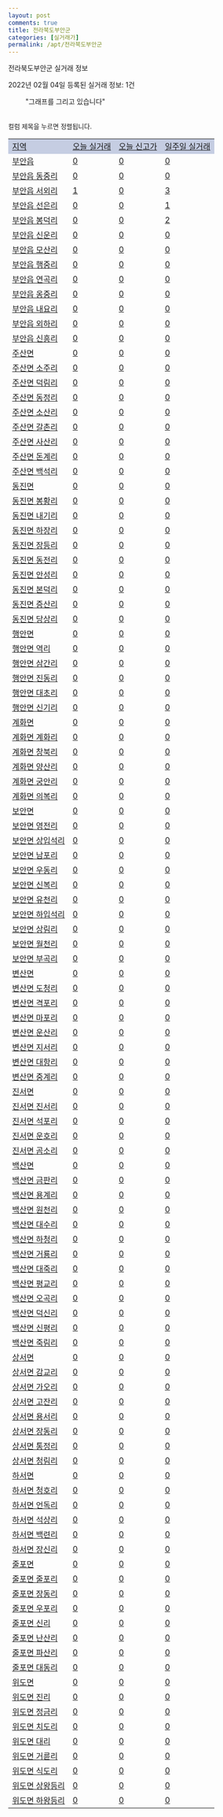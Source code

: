 ```yaml
---
layout: post
comments: true
title: 전라북도부안군
categories: [실거래가]
permalink: /apt/전라북도부안군
---
```


전라북도부안군 실거래 정보

2022년 02월 04일 등록된 실거래 정보: 1건

<!--<script async src="https://pagead2.googlesyndication.com/pagead/js/adsbygoogle.js?client=ca-pub-3485438051770037"
 crossorigin="anonymous"></script>-->

<script type="text/javascript">
  google.charts.load('current', {'packages':['corechart']});
  google.charts.setOnLoadCallback(drawChart);

  function drawChart() {
    var data = google.visualization.arrayToDataTable([['거래일', '매매', '전월세', '전매'], ['21-01', 1, 0, 0], ['21-02', 16, 24, 0], ['21-03', 32, 11, 1], ['21-04', 32, 7, 0], ['21-05', 20, 8, 2], ['21-06', 15, 8, 3], ['21-07', 27, 8, 6], ['21-08', 14, 5, 2], ['21-09', 22, 9, 6], ['21-10', 30, 4, 2], ['21-11', 24, 0, 4], ['21-12', 26, 5, 5], ['22-01', 11, 8, 2]]);

    var options = {
      title: '최근 1년간 유형별 거래량 추이',
      legend: { position: 'bottom' }
    };

    setTimeout(function() {
        var chart = new google.visualization.LineChart(document.getElementById('columnchart_material'));
        chart.draw(data, (options));
        document.getElementById('loading').style.display = 'none';
        var dayLabel = (new Date()).getDay();
        if (dayLabel < 2) {
            sorttable.innerSortFunction.apply(document.getElementById('week'), []);
            sorttable.innerSortFunction.apply(document.getElementById('week'), []);        
        }
        else {
            sorttable.innerSortFunction.apply(document.getElementById('today'), []);
            sorttable.innerSortFunction.apply(document.getElementById('today'), []);
        }
    }, 200);

  }
</script>

<div id="loading" style="z-index:20; display: block; margin-left: 35px">"그래프를 그리고 있습니다"</div>
<div id="columnchart_material" style="width: 95%; margin-left: -35px; display: block"></div>
<!--<div style="width: 95%; margin-left: -35px; display: block">
      <script async src="https://pagead2.googlesyndication.com/pagead/js/adsbygoogle.js?client=ca-pub-3485438051770037"
          crossorigin="anonymous"></script>
      <ins class="adsbygoogle"
          style="display:block"
          data-ad-format="fluid"
          data-ad-layout-key="-fb+5w+4e-db+86"
          data-ad-client="ca-pub-3485438051770037"
          data-ad-slot="1827090281"></ins>
      <script>
          (adsbygoogle = window.adsbygoogle || []).push({});
      </script>
</div>-->
<br>

<font size='small' style='font-size: small;'>컬럼 제목을 누르면 정렬됩니다.</font>
<table class="sortable">
  <tr style='background-color: rgba(114, 132, 186,0.4);'>
    <td id="region"><a href="#">지역</a></td>
    <td id="today"><a href="#">오늘 실거래</a></td>
    <td id="today_new"><a href="#">오늘 신고가</a></td>
    <td id="week"><a href="#">일주일 실거래</a></td>
  </tr>

  
  <tr class="item">
    <td><a href="전라북도부안군부안읍">부안읍</a></td>
    <td><a href="전라북도부안군부안읍">0</a></td>
    <td><a href="전라북도부안군부안읍">0</a></td>
    <td><a href="전라북도부안군부안읍">0</a></td>
  </tr>
    

  <tr class="item">
    <td><a href="전라북도부안군부안읍동중리">부안읍 동중리</a></td>
    <td><a href="전라북도부안군부안읍동중리">0</a></td>
    <td><a href="전라북도부안군부안읍동중리">0</a></td>
    <td><a href="전라북도부안군부안읍동중리">0</a></td>
  </tr>
    

  <tr class="item">
    <td><a href="전라북도부안군부안읍서외리">부안읍 서외리</a></td>
    <td><a href="전라북도부안군부안읍서외리">1</a></td>
    <td><a href="전라북도부안군부안읍서외리">0</a></td>
    <td><a href="전라북도부안군부안읍서외리">3</a></td>
  </tr>
    

  <tr class="item">
    <td><a href="전라북도부안군부안읍선은리">부안읍 선은리</a></td>
    <td><a href="전라북도부안군부안읍선은리">0</a></td>
    <td><a href="전라북도부안군부안읍선은리">0</a></td>
    <td><a href="전라북도부안군부안읍선은리">1</a></td>
  </tr>
    

  <tr class="item">
    <td><a href="전라북도부안군부안읍봉덕리">부안읍 봉덕리</a></td>
    <td><a href="전라북도부안군부안읍봉덕리">0</a></td>
    <td><a href="전라북도부안군부안읍봉덕리">0</a></td>
    <td><a href="전라북도부안군부안읍봉덕리">2</a></td>
  </tr>
    

  <tr class="item">
    <td><a href="전라북도부안군부안읍신운리">부안읍 신운리</a></td>
    <td><a href="전라북도부안군부안읍신운리">0</a></td>
    <td><a href="전라북도부안군부안읍신운리">0</a></td>
    <td><a href="전라북도부안군부안읍신운리">0</a></td>
  </tr>
    

  <tr class="item">
    <td><a href="전라북도부안군부안읍모산리">부안읍 모산리</a></td>
    <td><a href="전라북도부안군부안읍모산리">0</a></td>
    <td><a href="전라북도부안군부안읍모산리">0</a></td>
    <td><a href="전라북도부안군부안읍모산리">0</a></td>
  </tr>
    

  <tr class="item">
    <td><a href="전라북도부안군부안읍행중리">부안읍 행중리</a></td>
    <td><a href="전라북도부안군부안읍행중리">0</a></td>
    <td><a href="전라북도부안군부안읍행중리">0</a></td>
    <td><a href="전라북도부안군부안읍행중리">0</a></td>
  </tr>
    

  <tr class="item">
    <td><a href="전라북도부안군부안읍연곡리">부안읍 연곡리</a></td>
    <td><a href="전라북도부안군부안읍연곡리">0</a></td>
    <td><a href="전라북도부안군부안읍연곡리">0</a></td>
    <td><a href="전라북도부안군부안읍연곡리">0</a></td>
  </tr>
    

  <tr class="item">
    <td><a href="전라북도부안군부안읍옹중리">부안읍 옹중리</a></td>
    <td><a href="전라북도부안군부안읍옹중리">0</a></td>
    <td><a href="전라북도부안군부안읍옹중리">0</a></td>
    <td><a href="전라북도부안군부안읍옹중리">0</a></td>
  </tr>
    

  <tr class="item">
    <td><a href="전라북도부안군부안읍내요리">부안읍 내요리</a></td>
    <td><a href="전라북도부안군부안읍내요리">0</a></td>
    <td><a href="전라북도부안군부안읍내요리">0</a></td>
    <td><a href="전라북도부안군부안읍내요리">0</a></td>
  </tr>
    

  <tr class="item">
    <td><a href="전라북도부안군부안읍외하리">부안읍 외하리</a></td>
    <td><a href="전라북도부안군부안읍외하리">0</a></td>
    <td><a href="전라북도부안군부안읍외하리">0</a></td>
    <td><a href="전라북도부안군부안읍외하리">0</a></td>
  </tr>
    

  <tr class="item">
    <td><a href="전라북도부안군부안읍신흥리">부안읍 신흥리</a></td>
    <td><a href="전라북도부안군부안읍신흥리">0</a></td>
    <td><a href="전라북도부안군부안읍신흥리">0</a></td>
    <td><a href="전라북도부안군부안읍신흥리">0</a></td>
  </tr>
    

  <tr class="item">
    <td><a href="전라북도부안군주산면">주산면</a></td>
    <td><a href="전라북도부안군주산면">0</a></td>
    <td><a href="전라북도부안군주산면">0</a></td>
    <td><a href="전라북도부안군주산면">0</a></td>
  </tr>
    

  <tr class="item">
    <td><a href="전라북도부안군주산면소주리">주산면 소주리</a></td>
    <td><a href="전라북도부안군주산면소주리">0</a></td>
    <td><a href="전라북도부안군주산면소주리">0</a></td>
    <td><a href="전라북도부안군주산면소주리">0</a></td>
  </tr>
    

  <tr class="item">
    <td><a href="전라북도부안군주산면덕림리">주산면 덕림리</a></td>
    <td><a href="전라북도부안군주산면덕림리">0</a></td>
    <td><a href="전라북도부안군주산면덕림리">0</a></td>
    <td><a href="전라북도부안군주산면덕림리">0</a></td>
  </tr>
    

  <tr class="item">
    <td><a href="전라북도부안군주산면동정리">주산면 동정리</a></td>
    <td><a href="전라북도부안군주산면동정리">0</a></td>
    <td><a href="전라북도부안군주산면동정리">0</a></td>
    <td><a href="전라북도부안군주산면동정리">0</a></td>
  </tr>
    

  <tr class="item">
    <td><a href="전라북도부안군주산면소산리">주산면 소산리</a></td>
    <td><a href="전라북도부안군주산면소산리">0</a></td>
    <td><a href="전라북도부안군주산면소산리">0</a></td>
    <td><a href="전라북도부안군주산면소산리">0</a></td>
  </tr>
    

  <tr class="item">
    <td><a href="전라북도부안군주산면갈촌리">주산면 갈촌리</a></td>
    <td><a href="전라북도부안군주산면갈촌리">0</a></td>
    <td><a href="전라북도부안군주산면갈촌리">0</a></td>
    <td><a href="전라북도부안군주산면갈촌리">0</a></td>
  </tr>
    

  <tr class="item">
    <td><a href="전라북도부안군주산면사산리">주산면 사산리</a></td>
    <td><a href="전라북도부안군주산면사산리">0</a></td>
    <td><a href="전라북도부안군주산면사산리">0</a></td>
    <td><a href="전라북도부안군주산면사산리">0</a></td>
  </tr>
    

  <tr class="item">
    <td><a href="전라북도부안군주산면돈계리">주산면 돈계리</a></td>
    <td><a href="전라북도부안군주산면돈계리">0</a></td>
    <td><a href="전라북도부안군주산면돈계리">0</a></td>
    <td><a href="전라북도부안군주산면돈계리">0</a></td>
  </tr>
    

  <tr class="item">
    <td><a href="전라북도부안군주산면백석리">주산면 백석리</a></td>
    <td><a href="전라북도부안군주산면백석리">0</a></td>
    <td><a href="전라북도부안군주산면백석리">0</a></td>
    <td><a href="전라북도부안군주산면백석리">0</a></td>
  </tr>
    

  <tr class="item">
    <td><a href="전라북도부안군동진면">동진면</a></td>
    <td><a href="전라북도부안군동진면">0</a></td>
    <td><a href="전라북도부안군동진면">0</a></td>
    <td><a href="전라북도부안군동진면">0</a></td>
  </tr>
    

  <tr class="item">
    <td><a href="전라북도부안군동진면봉황리">동진면 봉황리</a></td>
    <td><a href="전라북도부안군동진면봉황리">0</a></td>
    <td><a href="전라북도부안군동진면봉황리">0</a></td>
    <td><a href="전라북도부안군동진면봉황리">0</a></td>
  </tr>
    

  <tr class="item">
    <td><a href="전라북도부안군동진면내기리">동진면 내기리</a></td>
    <td><a href="전라북도부안군동진면내기리">0</a></td>
    <td><a href="전라북도부안군동진면내기리">0</a></td>
    <td><a href="전라북도부안군동진면내기리">0</a></td>
  </tr>
    

  <tr class="item">
    <td><a href="전라북도부안군동진면하장리">동진면 하장리</a></td>
    <td><a href="전라북도부안군동진면하장리">0</a></td>
    <td><a href="전라북도부안군동진면하장리">0</a></td>
    <td><a href="전라북도부안군동진면하장리">0</a></td>
  </tr>
    

  <tr class="item">
    <td><a href="전라북도부안군동진면장등리">동진면 장등리</a></td>
    <td><a href="전라북도부안군동진면장등리">0</a></td>
    <td><a href="전라북도부안군동진면장등리">0</a></td>
    <td><a href="전라북도부안군동진면장등리">0</a></td>
  </tr>
    

  <tr class="item">
    <td><a href="전라북도부안군동진면동전리">동진면 동전리</a></td>
    <td><a href="전라북도부안군동진면동전리">0</a></td>
    <td><a href="전라북도부안군동진면동전리">0</a></td>
    <td><a href="전라북도부안군동진면동전리">0</a></td>
  </tr>
    

  <tr class="item">
    <td><a href="전라북도부안군동진면안성리">동진면 안성리</a></td>
    <td><a href="전라북도부안군동진면안성리">0</a></td>
    <td><a href="전라북도부안군동진면안성리">0</a></td>
    <td><a href="전라북도부안군동진면안성리">0</a></td>
  </tr>
    

  <tr class="item">
    <td><a href="전라북도부안군동진면본덕리">동진면 본덕리</a></td>
    <td><a href="전라북도부안군동진면본덕리">0</a></td>
    <td><a href="전라북도부안군동진면본덕리">0</a></td>
    <td><a href="전라북도부안군동진면본덕리">0</a></td>
  </tr>
    

  <tr class="item">
    <td><a href="전라북도부안군동진면증산리">동진면 증산리</a></td>
    <td><a href="전라북도부안군동진면증산리">0</a></td>
    <td><a href="전라북도부안군동진면증산리">0</a></td>
    <td><a href="전라북도부안군동진면증산리">0</a></td>
  </tr>
    

  <tr class="item">
    <td><a href="전라북도부안군동진면당상리">동진면 당상리</a></td>
    <td><a href="전라북도부안군동진면당상리">0</a></td>
    <td><a href="전라북도부안군동진면당상리">0</a></td>
    <td><a href="전라북도부안군동진면당상리">0</a></td>
  </tr>
    

  <tr class="item">
    <td><a href="전라북도부안군행안면">행안면</a></td>
    <td><a href="전라북도부안군행안면">0</a></td>
    <td><a href="전라북도부안군행안면">0</a></td>
    <td><a href="전라북도부안군행안면">0</a></td>
  </tr>
    

  <tr class="item">
    <td><a href="전라북도부안군행안면역리">행안면 역리</a></td>
    <td><a href="전라북도부안군행안면역리">0</a></td>
    <td><a href="전라북도부안군행안면역리">0</a></td>
    <td><a href="전라북도부안군행안면역리">0</a></td>
  </tr>
    

  <tr class="item">
    <td><a href="전라북도부안군행안면삼간리">행안면 삼간리</a></td>
    <td><a href="전라북도부안군행안면삼간리">0</a></td>
    <td><a href="전라북도부안군행안면삼간리">0</a></td>
    <td><a href="전라북도부안군행안면삼간리">0</a></td>
  </tr>
    

  <tr class="item">
    <td><a href="전라북도부안군행안면진동리">행안면 진동리</a></td>
    <td><a href="전라북도부안군행안면진동리">0</a></td>
    <td><a href="전라북도부안군행안면진동리">0</a></td>
    <td><a href="전라북도부안군행안면진동리">0</a></td>
  </tr>
    

  <tr class="item">
    <td><a href="전라북도부안군행안면대초리">행안면 대초리</a></td>
    <td><a href="전라북도부안군행안면대초리">0</a></td>
    <td><a href="전라북도부안군행안면대초리">0</a></td>
    <td><a href="전라북도부안군행안면대초리">0</a></td>
  </tr>
    

  <tr class="item">
    <td><a href="전라북도부안군행안면신기리">행안면 신기리</a></td>
    <td><a href="전라북도부안군행안면신기리">0</a></td>
    <td><a href="전라북도부안군행안면신기리">0</a></td>
    <td><a href="전라북도부안군행안면신기리">0</a></td>
  </tr>
    

  <tr class="item">
    <td><a href="전라북도부안군계화면">계화면</a></td>
    <td><a href="전라북도부안군계화면">0</a></td>
    <td><a href="전라북도부안군계화면">0</a></td>
    <td><a href="전라북도부안군계화면">0</a></td>
  </tr>
    

  <tr class="item">
    <td><a href="전라북도부안군계화면계화리">계화면 계화리</a></td>
    <td><a href="전라북도부안군계화면계화리">0</a></td>
    <td><a href="전라북도부안군계화면계화리">0</a></td>
    <td><a href="전라북도부안군계화면계화리">0</a></td>
  </tr>
    

  <tr class="item">
    <td><a href="전라북도부안군계화면창북리">계화면 창북리</a></td>
    <td><a href="전라북도부안군계화면창북리">0</a></td>
    <td><a href="전라북도부안군계화면창북리">0</a></td>
    <td><a href="전라북도부안군계화면창북리">0</a></td>
  </tr>
    

  <tr class="item">
    <td><a href="전라북도부안군계화면양산리">계화면 양산리</a></td>
    <td><a href="전라북도부안군계화면양산리">0</a></td>
    <td><a href="전라북도부안군계화면양산리">0</a></td>
    <td><a href="전라북도부안군계화면양산리">0</a></td>
  </tr>
    

  <tr class="item">
    <td><a href="전라북도부안군계화면궁안리">계화면 궁안리</a></td>
    <td><a href="전라북도부안군계화면궁안리">0</a></td>
    <td><a href="전라북도부안군계화면궁안리">0</a></td>
    <td><a href="전라북도부안군계화면궁안리">0</a></td>
  </tr>
    

  <tr class="item">
    <td><a href="전라북도부안군계화면의복리">계화면 의복리</a></td>
    <td><a href="전라북도부안군계화면의복리">0</a></td>
    <td><a href="전라북도부안군계화면의복리">0</a></td>
    <td><a href="전라북도부안군계화면의복리">0</a></td>
  </tr>
    

  <tr class="item">
    <td><a href="전라북도부안군보안면">보안면</a></td>
    <td><a href="전라북도부안군보안면">0</a></td>
    <td><a href="전라북도부안군보안면">0</a></td>
    <td><a href="전라북도부안군보안면">0</a></td>
  </tr>
    

  <tr class="item">
    <td><a href="전라북도부안군보안면영전리">보안면 영전리</a></td>
    <td><a href="전라북도부안군보안면영전리">0</a></td>
    <td><a href="전라북도부안군보안면영전리">0</a></td>
    <td><a href="전라북도부안군보안면영전리">0</a></td>
  </tr>
    

  <tr class="item">
    <td><a href="전라북도부안군보안면상입석리">보안면 상입석리</a></td>
    <td><a href="전라북도부안군보안면상입석리">0</a></td>
    <td><a href="전라북도부안군보안면상입석리">0</a></td>
    <td><a href="전라북도부안군보안면상입석리">0</a></td>
  </tr>
    

  <tr class="item">
    <td><a href="전라북도부안군보안면남포리">보안면 남포리</a></td>
    <td><a href="전라북도부안군보안면남포리">0</a></td>
    <td><a href="전라북도부안군보안면남포리">0</a></td>
    <td><a href="전라북도부안군보안면남포리">0</a></td>
  </tr>
    

  <tr class="item">
    <td><a href="전라북도부안군보안면우동리">보안면 우동리</a></td>
    <td><a href="전라북도부안군보안면우동리">0</a></td>
    <td><a href="전라북도부안군보안면우동리">0</a></td>
    <td><a href="전라북도부안군보안면우동리">0</a></td>
  </tr>
    

  <tr class="item">
    <td><a href="전라북도부안군보안면신복리">보안면 신복리</a></td>
    <td><a href="전라북도부안군보안면신복리">0</a></td>
    <td><a href="전라북도부안군보안면신복리">0</a></td>
    <td><a href="전라북도부안군보안면신복리">0</a></td>
  </tr>
    

  <tr class="item">
    <td><a href="전라북도부안군보안면유천리">보안면 유천리</a></td>
    <td><a href="전라북도부안군보안면유천리">0</a></td>
    <td><a href="전라북도부안군보안면유천리">0</a></td>
    <td><a href="전라북도부안군보안면유천리">0</a></td>
  </tr>
    

  <tr class="item">
    <td><a href="전라북도부안군보안면하입석리">보안면 하입석리</a></td>
    <td><a href="전라북도부안군보안면하입석리">0</a></td>
    <td><a href="전라북도부안군보안면하입석리">0</a></td>
    <td><a href="전라북도부안군보안면하입석리">0</a></td>
  </tr>
    

  <tr class="item">
    <td><a href="전라북도부안군보안면상림리">보안면 상림리</a></td>
    <td><a href="전라북도부안군보안면상림리">0</a></td>
    <td><a href="전라북도부안군보안면상림리">0</a></td>
    <td><a href="전라북도부안군보안면상림리">0</a></td>
  </tr>
    

  <tr class="item">
    <td><a href="전라북도부안군보안면월천리">보안면 월천리</a></td>
    <td><a href="전라북도부안군보안면월천리">0</a></td>
    <td><a href="전라북도부안군보안면월천리">0</a></td>
    <td><a href="전라북도부안군보안면월천리">0</a></td>
  </tr>
    

  <tr class="item">
    <td><a href="전라북도부안군보안면부곡리">보안면 부곡리</a></td>
    <td><a href="전라북도부안군보안면부곡리">0</a></td>
    <td><a href="전라북도부안군보안면부곡리">0</a></td>
    <td><a href="전라북도부안군보안면부곡리">0</a></td>
  </tr>
    

  <tr class="item">
    <td><a href="전라북도부안군변산면">변산면</a></td>
    <td><a href="전라북도부안군변산면">0</a></td>
    <td><a href="전라북도부안군변산면">0</a></td>
    <td><a href="전라북도부안군변산면">0</a></td>
  </tr>
    

  <tr class="item">
    <td><a href="전라북도부안군변산면도청리">변산면 도청리</a></td>
    <td><a href="전라북도부안군변산면도청리">0</a></td>
    <td><a href="전라북도부안군변산면도청리">0</a></td>
    <td><a href="전라북도부안군변산면도청리">0</a></td>
  </tr>
    

  <tr class="item">
    <td><a href="전라북도부안군변산면격포리">변산면 격포리</a></td>
    <td><a href="전라북도부안군변산면격포리">0</a></td>
    <td><a href="전라북도부안군변산면격포리">0</a></td>
    <td><a href="전라북도부안군변산면격포리">0</a></td>
  </tr>
    

  <tr class="item">
    <td><a href="전라북도부안군변산면마포리">변산면 마포리</a></td>
    <td><a href="전라북도부안군변산면마포리">0</a></td>
    <td><a href="전라북도부안군변산면마포리">0</a></td>
    <td><a href="전라북도부안군변산면마포리">0</a></td>
  </tr>
    

  <tr class="item">
    <td><a href="전라북도부안군변산면운산리">변산면 운산리</a></td>
    <td><a href="전라북도부안군변산면운산리">0</a></td>
    <td><a href="전라북도부안군변산면운산리">0</a></td>
    <td><a href="전라북도부안군변산면운산리">0</a></td>
  </tr>
    

  <tr class="item">
    <td><a href="전라북도부안군변산면지서리">변산면 지서리</a></td>
    <td><a href="전라북도부안군변산면지서리">0</a></td>
    <td><a href="전라북도부안군변산면지서리">0</a></td>
    <td><a href="전라북도부안군변산면지서리">0</a></td>
  </tr>
    

  <tr class="item">
    <td><a href="전라북도부안군변산면대항리">변산면 대항리</a></td>
    <td><a href="전라북도부안군변산면대항리">0</a></td>
    <td><a href="전라북도부안군변산면대항리">0</a></td>
    <td><a href="전라북도부안군변산면대항리">0</a></td>
  </tr>
    

  <tr class="item">
    <td><a href="전라북도부안군변산면중계리">변산면 중계리</a></td>
    <td><a href="전라북도부안군변산면중계리">0</a></td>
    <td><a href="전라북도부안군변산면중계리">0</a></td>
    <td><a href="전라북도부안군변산면중계리">0</a></td>
  </tr>
    

  <tr class="item">
    <td><a href="전라북도부안군진서면">진서면</a></td>
    <td><a href="전라북도부안군진서면">0</a></td>
    <td><a href="전라북도부안군진서면">0</a></td>
    <td><a href="전라북도부안군진서면">0</a></td>
  </tr>
    

  <tr class="item">
    <td><a href="전라북도부안군진서면진서리">진서면 진서리</a></td>
    <td><a href="전라북도부안군진서면진서리">0</a></td>
    <td><a href="전라북도부안군진서면진서리">0</a></td>
    <td><a href="전라북도부안군진서면진서리">0</a></td>
  </tr>
    

  <tr class="item">
    <td><a href="전라북도부안군진서면석포리">진서면 석포리</a></td>
    <td><a href="전라북도부안군진서면석포리">0</a></td>
    <td><a href="전라북도부안군진서면석포리">0</a></td>
    <td><a href="전라북도부안군진서면석포리">0</a></td>
  </tr>
    

  <tr class="item">
    <td><a href="전라북도부안군진서면운호리">진서면 운호리</a></td>
    <td><a href="전라북도부안군진서면운호리">0</a></td>
    <td><a href="전라북도부안군진서면운호리">0</a></td>
    <td><a href="전라북도부안군진서면운호리">0</a></td>
  </tr>
    

  <tr class="item">
    <td><a href="전라북도부안군진서면곰소리">진서면 곰소리</a></td>
    <td><a href="전라북도부안군진서면곰소리">0</a></td>
    <td><a href="전라북도부안군진서면곰소리">0</a></td>
    <td><a href="전라북도부안군진서면곰소리">0</a></td>
  </tr>
    

  <tr class="item">
    <td><a href="전라북도부안군백산면">백산면</a></td>
    <td><a href="전라북도부안군백산면">0</a></td>
    <td><a href="전라북도부안군백산면">0</a></td>
    <td><a href="전라북도부안군백산면">0</a></td>
  </tr>
    

  <tr class="item">
    <td><a href="전라북도부안군백산면금판리">백산면 금판리</a></td>
    <td><a href="전라북도부안군백산면금판리">0</a></td>
    <td><a href="전라북도부안군백산면금판리">0</a></td>
    <td><a href="전라북도부안군백산면금판리">0</a></td>
  </tr>
    

  <tr class="item">
    <td><a href="전라북도부안군백산면용계리">백산면 용계리</a></td>
    <td><a href="전라북도부안군백산면용계리">0</a></td>
    <td><a href="전라북도부안군백산면용계리">0</a></td>
    <td><a href="전라북도부안군백산면용계리">0</a></td>
  </tr>
    

  <tr class="item">
    <td><a href="전라북도부안군백산면원천리">백산면 원천리</a></td>
    <td><a href="전라북도부안군백산면원천리">0</a></td>
    <td><a href="전라북도부안군백산면원천리">0</a></td>
    <td><a href="전라북도부안군백산면원천리">0</a></td>
  </tr>
    

  <tr class="item">
    <td><a href="전라북도부안군백산면대수리">백산면 대수리</a></td>
    <td><a href="전라북도부안군백산면대수리">0</a></td>
    <td><a href="전라북도부안군백산면대수리">0</a></td>
    <td><a href="전라북도부안군백산면대수리">0</a></td>
  </tr>
    

  <tr class="item">
    <td><a href="전라북도부안군백산면하청리">백산면 하청리</a></td>
    <td><a href="전라북도부안군백산면하청리">0</a></td>
    <td><a href="전라북도부안군백산면하청리">0</a></td>
    <td><a href="전라북도부안군백산면하청리">0</a></td>
  </tr>
    

  <tr class="item">
    <td><a href="전라북도부안군백산면거룡리">백산면 거룡리</a></td>
    <td><a href="전라북도부안군백산면거룡리">0</a></td>
    <td><a href="전라북도부안군백산면거룡리">0</a></td>
    <td><a href="전라북도부안군백산면거룡리">0</a></td>
  </tr>
    

  <tr class="item">
    <td><a href="전라북도부안군백산면대죽리">백산면 대죽리</a></td>
    <td><a href="전라북도부안군백산면대죽리">0</a></td>
    <td><a href="전라북도부안군백산면대죽리">0</a></td>
    <td><a href="전라북도부안군백산면대죽리">0</a></td>
  </tr>
    

  <tr class="item">
    <td><a href="전라북도부안군백산면평교리">백산면 평교리</a></td>
    <td><a href="전라북도부안군백산면평교리">0</a></td>
    <td><a href="전라북도부안군백산면평교리">0</a></td>
    <td><a href="전라북도부안군백산면평교리">0</a></td>
  </tr>
    

  <tr class="item">
    <td><a href="전라북도부안군백산면오곡리">백산면 오곡리</a></td>
    <td><a href="전라북도부안군백산면오곡리">0</a></td>
    <td><a href="전라북도부안군백산면오곡리">0</a></td>
    <td><a href="전라북도부안군백산면오곡리">0</a></td>
  </tr>
    

  <tr class="item">
    <td><a href="전라북도부안군백산면덕신리">백산면 덕신리</a></td>
    <td><a href="전라북도부안군백산면덕신리">0</a></td>
    <td><a href="전라북도부안군백산면덕신리">0</a></td>
    <td><a href="전라북도부안군백산면덕신리">0</a></td>
  </tr>
    

  <tr class="item">
    <td><a href="전라북도부안군백산면신평리">백산면 신평리</a></td>
    <td><a href="전라북도부안군백산면신평리">0</a></td>
    <td><a href="전라북도부안군백산면신평리">0</a></td>
    <td><a href="전라북도부안군백산면신평리">0</a></td>
  </tr>
    

  <tr class="item">
    <td><a href="전라북도부안군백산면죽림리">백산면 죽림리</a></td>
    <td><a href="전라북도부안군백산면죽림리">0</a></td>
    <td><a href="전라북도부안군백산면죽림리">0</a></td>
    <td><a href="전라북도부안군백산면죽림리">0</a></td>
  </tr>
    

  <tr class="item">
    <td><a href="전라북도부안군상서면">상서면</a></td>
    <td><a href="전라북도부안군상서면">0</a></td>
    <td><a href="전라북도부안군상서면">0</a></td>
    <td><a href="전라북도부안군상서면">0</a></td>
  </tr>
    

  <tr class="item">
    <td><a href="전라북도부안군상서면감교리">상서면 감교리</a></td>
    <td><a href="전라북도부안군상서면감교리">0</a></td>
    <td><a href="전라북도부안군상서면감교리">0</a></td>
    <td><a href="전라북도부안군상서면감교리">0</a></td>
  </tr>
    

  <tr class="item">
    <td><a href="전라북도부안군상서면가오리">상서면 가오리</a></td>
    <td><a href="전라북도부안군상서면가오리">0</a></td>
    <td><a href="전라북도부안군상서면가오리">0</a></td>
    <td><a href="전라북도부안군상서면가오리">0</a></td>
  </tr>
    

  <tr class="item">
    <td><a href="전라북도부안군상서면고잔리">상서면 고잔리</a></td>
    <td><a href="전라북도부안군상서면고잔리">0</a></td>
    <td><a href="전라북도부안군상서면고잔리">0</a></td>
    <td><a href="전라북도부안군상서면고잔리">0</a></td>
  </tr>
    

  <tr class="item">
    <td><a href="전라북도부안군상서면용서리">상서면 용서리</a></td>
    <td><a href="전라북도부안군상서면용서리">0</a></td>
    <td><a href="전라북도부안군상서면용서리">0</a></td>
    <td><a href="전라북도부안군상서면용서리">0</a></td>
  </tr>
    

  <tr class="item">
    <td><a href="전라북도부안군상서면장동리">상서면 장동리</a></td>
    <td><a href="전라북도부안군상서면장동리">0</a></td>
    <td><a href="전라북도부안군상서면장동리">0</a></td>
    <td><a href="전라북도부안군상서면장동리">0</a></td>
  </tr>
    

  <tr class="item">
    <td><a href="전라북도부안군상서면통정리">상서면 통정리</a></td>
    <td><a href="전라북도부안군상서면통정리">0</a></td>
    <td><a href="전라북도부안군상서면통정리">0</a></td>
    <td><a href="전라북도부안군상서면통정리">0</a></td>
  </tr>
    

  <tr class="item">
    <td><a href="전라북도부안군상서면청림리">상서면 청림리</a></td>
    <td><a href="전라북도부안군상서면청림리">0</a></td>
    <td><a href="전라북도부안군상서면청림리">0</a></td>
    <td><a href="전라북도부안군상서면청림리">0</a></td>
  </tr>
    

  <tr class="item">
    <td><a href="전라북도부안군하서면">하서면</a></td>
    <td><a href="전라북도부안군하서면">0</a></td>
    <td><a href="전라북도부안군하서면">0</a></td>
    <td><a href="전라북도부안군하서면">0</a></td>
  </tr>
    

  <tr class="item">
    <td><a href="전라북도부안군하서면청호리">하서면 청호리</a></td>
    <td><a href="전라북도부안군하서면청호리">0</a></td>
    <td><a href="전라북도부안군하서면청호리">0</a></td>
    <td><a href="전라북도부안군하서면청호리">0</a></td>
  </tr>
    

  <tr class="item">
    <td><a href="전라북도부안군하서면언독리">하서면 언독리</a></td>
    <td><a href="전라북도부안군하서면언독리">0</a></td>
    <td><a href="전라북도부안군하서면언독리">0</a></td>
    <td><a href="전라북도부안군하서면언독리">0</a></td>
  </tr>
    

  <tr class="item">
    <td><a href="전라북도부안군하서면석상리">하서면 석상리</a></td>
    <td><a href="전라북도부안군하서면석상리">0</a></td>
    <td><a href="전라북도부안군하서면석상리">0</a></td>
    <td><a href="전라북도부안군하서면석상리">0</a></td>
  </tr>
    

  <tr class="item">
    <td><a href="전라북도부안군하서면백련리">하서면 백련리</a></td>
    <td><a href="전라북도부안군하서면백련리">0</a></td>
    <td><a href="전라북도부안군하서면백련리">0</a></td>
    <td><a href="전라북도부안군하서면백련리">0</a></td>
  </tr>
    

  <tr class="item">
    <td><a href="전라북도부안군하서면장신리">하서면 장신리</a></td>
    <td><a href="전라북도부안군하서면장신리">0</a></td>
    <td><a href="전라북도부안군하서면장신리">0</a></td>
    <td><a href="전라북도부안군하서면장신리">0</a></td>
  </tr>
    

  <tr class="item">
    <td><a href="전라북도부안군줄포면">줄포면</a></td>
    <td><a href="전라북도부안군줄포면">0</a></td>
    <td><a href="전라북도부안군줄포면">0</a></td>
    <td><a href="전라북도부안군줄포면">0</a></td>
  </tr>
    

  <tr class="item">
    <td><a href="전라북도부안군줄포면줄포리">줄포면 줄포리</a></td>
    <td><a href="전라북도부안군줄포면줄포리">0</a></td>
    <td><a href="전라북도부안군줄포면줄포리">0</a></td>
    <td><a href="전라북도부안군줄포면줄포리">0</a></td>
  </tr>
    

  <tr class="item">
    <td><a href="전라북도부안군줄포면장동리">줄포면 장동리</a></td>
    <td><a href="전라북도부안군줄포면장동리">0</a></td>
    <td><a href="전라북도부안군줄포면장동리">0</a></td>
    <td><a href="전라북도부안군줄포면장동리">0</a></td>
  </tr>
    

  <tr class="item">
    <td><a href="전라북도부안군줄포면우포리">줄포면 우포리</a></td>
    <td><a href="전라북도부안군줄포면우포리">0</a></td>
    <td><a href="전라북도부안군줄포면우포리">0</a></td>
    <td><a href="전라북도부안군줄포면우포리">0</a></td>
  </tr>
    

  <tr class="item">
    <td><a href="전라북도부안군줄포면신리">줄포면 신리</a></td>
    <td><a href="전라북도부안군줄포면신리">0</a></td>
    <td><a href="전라북도부안군줄포면신리">0</a></td>
    <td><a href="전라북도부안군줄포면신리">0</a></td>
  </tr>
    

  <tr class="item">
    <td><a href="전라북도부안군줄포면난산리">줄포면 난산리</a></td>
    <td><a href="전라북도부안군줄포면난산리">0</a></td>
    <td><a href="전라북도부안군줄포면난산리">0</a></td>
    <td><a href="전라북도부안군줄포면난산리">0</a></td>
  </tr>
    

  <tr class="item">
    <td><a href="전라북도부안군줄포면파산리">줄포면 파산리</a></td>
    <td><a href="전라북도부안군줄포면파산리">0</a></td>
    <td><a href="전라북도부안군줄포면파산리">0</a></td>
    <td><a href="전라북도부안군줄포면파산리">0</a></td>
  </tr>
    

  <tr class="item">
    <td><a href="전라북도부안군줄포면대동리">줄포면 대동리</a></td>
    <td><a href="전라북도부안군줄포면대동리">0</a></td>
    <td><a href="전라북도부안군줄포면대동리">0</a></td>
    <td><a href="전라북도부안군줄포면대동리">0</a></td>
  </tr>
    

  <tr class="item">
    <td><a href="전라북도부안군위도면">위도면</a></td>
    <td><a href="전라북도부안군위도면">0</a></td>
    <td><a href="전라북도부안군위도면">0</a></td>
    <td><a href="전라북도부안군위도면">0</a></td>
  </tr>
    

  <tr class="item">
    <td><a href="전라북도부안군위도면진리">위도면 진리</a></td>
    <td><a href="전라북도부안군위도면진리">0</a></td>
    <td><a href="전라북도부안군위도면진리">0</a></td>
    <td><a href="전라북도부안군위도면진리">0</a></td>
  </tr>
    

  <tr class="item">
    <td><a href="전라북도부안군위도면정금리">위도면 정금리</a></td>
    <td><a href="전라북도부안군위도면정금리">0</a></td>
    <td><a href="전라북도부안군위도면정금리">0</a></td>
    <td><a href="전라북도부안군위도면정금리">0</a></td>
  </tr>
    

  <tr class="item">
    <td><a href="전라북도부안군위도면치도리">위도면 치도리</a></td>
    <td><a href="전라북도부안군위도면치도리">0</a></td>
    <td><a href="전라북도부안군위도면치도리">0</a></td>
    <td><a href="전라북도부안군위도면치도리">0</a></td>
  </tr>
    

  <tr class="item">
    <td><a href="전라북도부안군위도면대리">위도면 대리</a></td>
    <td><a href="전라북도부안군위도면대리">0</a></td>
    <td><a href="전라북도부안군위도면대리">0</a></td>
    <td><a href="전라북도부안군위도면대리">0</a></td>
  </tr>
    

  <tr class="item">
    <td><a href="전라북도부안군위도면거륜리">위도면 거륜리</a></td>
    <td><a href="전라북도부안군위도면거륜리">0</a></td>
    <td><a href="전라북도부안군위도면거륜리">0</a></td>
    <td><a href="전라북도부안군위도면거륜리">0</a></td>
  </tr>
    

  <tr class="item">
    <td><a href="전라북도부안군위도면식도리">위도면 식도리</a></td>
    <td><a href="전라북도부안군위도면식도리">0</a></td>
    <td><a href="전라북도부안군위도면식도리">0</a></td>
    <td><a href="전라북도부안군위도면식도리">0</a></td>
  </tr>
    

  <tr class="item">
    <td><a href="전라북도부안군위도면상왕등리">위도면 상왕등리</a></td>
    <td><a href="전라북도부안군위도면상왕등리">0</a></td>
    <td><a href="전라북도부안군위도면상왕등리">0</a></td>
    <td><a href="전라북도부안군위도면상왕등리">0</a></td>
  </tr>
    

  <tr class="item">
    <td><a href="전라북도부안군위도면하왕등리">위도면 하왕등리</a></td>
    <td><a href="전라북도부안군위도면하왕등리">0</a></td>
    <td><a href="전라북도부안군위도면하왕등리">0</a></td>
    <td><a href="전라북도부안군위도면하왕등리">0</a></td>
  </tr>
    


</table>


    